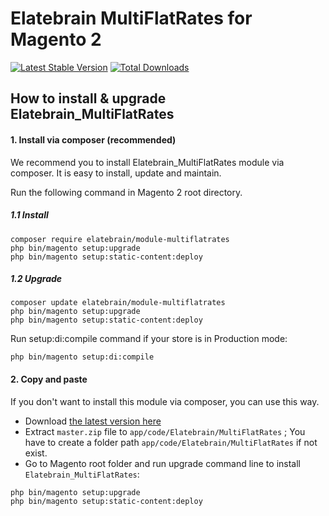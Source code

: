 # Elatebrain MultiFlatRates for Magento 2



[![Latest Stable Version](https://poser.pugx.org/elatebrain/module-multiflatrates/v/stable)](https://packagist.org/packages/elatebrain/module-multiflatrates)
[![Total Downloads](https://poser.pugx.org/elatebrain/module-multiflatrates/downloads)](https://packagist.org/packages/elatebrain/module-multiflatrates)


## How to install & upgrade Elatebrain_MultiFlatRates


#### 1. Install via composer (recommended)

We recommend you to install Elatebrain_MultiFlatRates module via composer. It is easy to install, update and maintain.

Run the following command in Magento 2 root directory.

##### 1.1 Install

```
composer require elatebrain/module-multiflatrates
php bin/magento setup:upgrade
php bin/magento setup:static-content:deploy
```

##### 1.2 Upgrade

```
composer update elatebrain/module-multiflatrates
php bin/magento setup:upgrade
php bin/magento setup:static-content:deploy
```

Run setup:di:compile command if your store is in Production mode:

```
php bin/magento setup:di:compile
```

#### 2. Copy and paste

If you don't want to install this module via composer, you can use this way. 

- Download [the latest version here](https://github.com/elatebrain/module-multiflatrates/archive/master.zip) 
- Extract `master.zip` file to `app/code/Elatebrain/MultiFlatRates` ; You have to create a folder path `app/code/Elatebrain/MultiFlatRates` if not exist.
- Go to Magento root folder and run upgrade command line to install `Elatebrain_MultiFlatRates`:

```
php bin/magento setup:upgrade
php bin/magento setup:static-content:deploy
```
